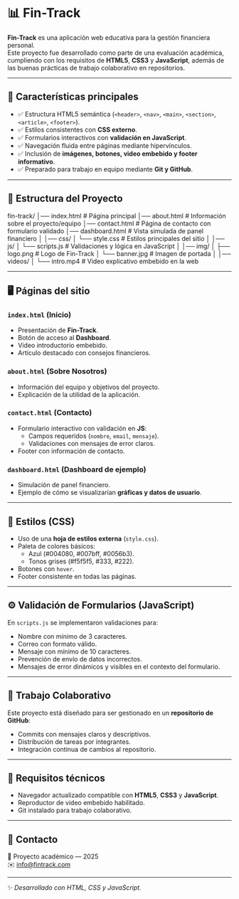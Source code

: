 # 📊 Fin-Track

**Fin-Track** es una aplicación web educativa para la gestión financiera personal.  
Este proyecto fue desarrollado como parte de una evaluación académica, cumpliendo con los requisitos de **HTML5**, **CSS3** y **JavaScript**, además de las buenas prácticas de trabajo colaborativo en repositorios.

---

## 🚀 Características principales
- ✅ Estructura HTML5 semántica (`<header>`, `<nav>`, `<main>`, `<section>`, `<article>`, `<footer>`).
- ✅ Estilos consistentes con **CSS externo**.
- ✅ Formularios interactivos con **validación en JavaScript**.
- ✅ Navegación fluida entre páginas mediante hipervínculos.
- ✅ Inclusión de **imágenes, botones, video embebido y footer informativo**.
- ✅ Preparado para trabajo en equipo mediante **Git y GitHub**.

---

## 📂 Estructura del Proyecto
fin-track/
│── index.html # Página principal
│── about.html # Información sobre el proyecto/equipo
│── contact.html # Página de contacto con formulario validado
│── dashboard.html # Vista simulada de panel financiero
│
│── css/
│ └── style.css # Estilos principales del sitio
│
│── js/
│ └── scripts.js # Validaciones y lógica en JavaScript
│
│── img/
│ ├── logo.png # Logo de Fin-Track
│ └── banner.jpg # Imagen de portada
│
│── videos/
│ └── intro.mp4 # Video explicativo embebido en la web


---

## 🖥️ Páginas del sitio

### `index.html` (Inicio)
- Presentación de **Fin-Track**.
- Botón de acceso al **Dashboard**.
- Video introductorio embebido.
- Artículo destacado con consejos financieros.

### `about.html` (Sobre Nosotros)
- Información del equipo y objetivos del proyecto.
- Explicación de la utilidad de la aplicación.

### `contact.html` (Contacto)
- Formulario interactivo con validación en **JS**:
  - Campos requeridos (`nombre`, `email`, `mensaje`).
  - Validaciones con mensajes de error claros.
- Footer con información de contacto.

### `dashboard.html` (Dashboard de ejemplo)
- Simulación de panel financiero.
- Ejemplo de cómo se visualizarían **gráficas y datos de usuario**.

---

## 🎨 Estilos (CSS)
- Uso de una **hoja de estilos externa** (`style.css`).
- Paleta de colores básicos:
  - Azul (#004080, #007bff, #0056b3).
  - Tonos grises (#f5f5f5, #333, #222).
- Botones con `hover`.
- Footer consistente en todas las páginas.

---

## ⚙️ Validación de Formularios (JavaScript)
En `scripts.js` se implementaron validaciones para:
- Nombre con mínimo de 3 caracteres.
- Correo con formato válido.
- Mensaje con mínimo de 10 caracteres.
- Prevención de envío de datos incorrectos.
- Mensajes de error dinámicos y visibles en el contexto del formulario.

---

## 🤝 Trabajo Colaborativo
Este proyecto está diseñado para ser gestionado en un **repositorio de GitHub**:
- Commits con mensajes claros y descriptivos.
- Distribución de tareas por integrantes.
- Integración continua de cambios al repositorio.

---

## 📌 Requisitos técnicos
- Navegador actualizado compatible con **HTML5**, **CSS3** y **JavaScript**.
- Reproductor de video embebido habilitado.
- Git instalado para trabajo colaborativo.

---

## 📧 Contacto
📍 Proyecto académico — 2025  
✉️ info@fintrack.com

---
✨ *Desarrollado con HTML, CSS y JavaScript.*
